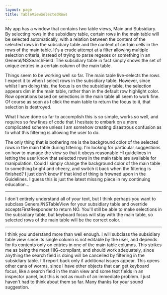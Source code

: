 ```yaml
---
layout: page
title: TableViewSelectedRows
---
```


My app has a window that contains two table views, Main and Subsidiary. By selecting rows in the subsidiary table, certain rows in the main table will be selected automatically, with a relation between the content of the selected rows in the subsidiary table and the content of certain cells in the rows of the main table. It's a crude attempt at a filter allowing multiple selection criteria, instead of trying to parse regexes or something in an General/NSSearchField. The subsidiary table in fact simply shows the set of unique entries in a certain column of the main table.

Things seem to be working well so far. The main table live-selects the rows I expect it to when I select rows in the subsidiary table. However, since whilst I am doing this, the focus is on the subsidiary table, the selection appears dim in the main table, rather than in the default row highlight color. Row operations based on selections in the main table all seem to work fine. Of course as soon as I click the main table to return the focus to it, that selection is destroyed.

What I have done so far to accomplish this is so simple, works so well, and requires so few lines of code that I hesitate to embark on a more complicated scheme unless I am somehow creating disastrous confusion as to what this filtering is allowing the user to do.

The only thing that is bothering me is the background color of the selected rows in the main table during filtering. I'm looking for particular suggestions on how to manage the view so that it obeys reasonable HI guidelines in letting the user know that selected rows in the main table are available for manipulation. Could I simply change the background color of the main table to something bright and cheery, and switch it back when the filtering is finished? I just don't know if that kind of thing is frowned upon in the Guidelines. I guess this is just the latest missing piece in my continuing education...

----

I don't entirely understand all of your text, but I think perhaps you want to subclass General/NSTableView for your subsidiary table and override acceptsFirstResponder to return NO.  You'll still be able to make selections in the subsidiary table, but keyboard focus will stay with the main table, so selected rows of the main table will be the correct color.

----

I think you understand more than well enough. I will subclass the subsidiary table view since its single column is not editable by the user, and depends for its contents only on entries in one of the main table columns. This strikes me as being the most HIG-compliant, and should work adequately, since anything the search field is doing will be cancelled by filtering in the subsidiary table. I'll report back only if additional issues appear. This opens other cans of worms, since I have other objects that can get keyboard focus, like a search field in the main view and some text fields in an inspector panel, but this is not as much of an immediate problem. I just haven't had to think about them so far. Many thanks for your sound suggestion.
